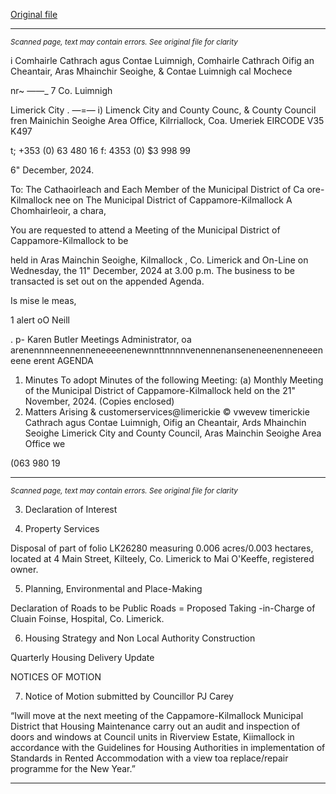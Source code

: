 [Original file](https://www.limerick.ie/sites/default/files/media/documents/2024-12/agenda-meeting-of-the-municipal-district-of-cappamore-kilmallock.pdf)

---
*<small>Scanned page, text may contain errors. See original file for clarity</small>*  

i Comhairle Cathrach agus Contae Luimnigh,
Comhairle Cathrach Oifig an Cheantair, Aras Mhainchir Seoighe,
& Contae Luimnigh cal Mochece

nr~ ——_ 7 Co. Luimnigh

Limerick City .
—=— i) Limenck City and County Counc,
& County Council fren Mainichin Seoighe Area Office,
Kilrriallock,
Coa. Umeriek
EIRCODE V35 K497

t; +353 (0) 63 480 16
f: 4353 (0) $3 998 99

6" December, 2024.

To: The Cathaoirleach and Each Member of the Municipal District of Ca ore-Kilmallock
nee on The Municipal District of Cappamore-Kilmallock
A Chomhairleoir, a chara,

You are requested to attend a Meeting of the Municipal District of Cappamore-Kilmallock to be

held in Aras Mainchin Seoighe, Kilmallock , Co. Limerick and On-Line on Wednesday, the 11"
December, 2024 at 3.00 p.m. The business to be transacted is set out on the appended Agenda.

Is mise le meas,

1 alert oO Neill

. p- Karen Butler
Meetings Administrator,
oa arenennnneennenneneeeenenewnnttnnnnvenennenanseneneenenneneeeneene erent
AGENDA
1. Minutes
To adopt Minutes of the following Meeting:
(a) Monthly Meeting of the Municipal District of Cappamore-Kilmallock held on the 21"
November, 2024.
(Copies enclosed)
2. Matters Arising
& customerservices@limerickie
© vwevew timerickie
Cathrach agus Contae Luimnigh, Oifig an Cheantair, Ards Mhainchin Seoighe
Limerick City and County Council, Aras Mainchin Seoighe Area Office we

(063 980 19


---
*<small>Scanned page, text may contain errors. See original file for clarity</small>*  

3. Declaration of Interest

4. Property Services

Disposal of part of folio LK26280 measuring 0.006 acres/0.003 hectares, located at 4 Main
Street, Kilteely, Co. Limerick to Mai O'Keeffe, registered owner.

5. Planning, Environmental and Place-Making

Declaration of Roads to be Public Roads = Proposed Taking -in-Charge of Cluain Foinse,
Hospital, Co. Limerick.

6. Housing Strategy and Non Local Authority Construction

Quarterly Housing Delivery Update

NOTICES OF MOTION

7. Notice of Motion submitted by Councillor PJ Carey

“Iwill move at the next meeting of the Cappamore-Kilmallock Municipal District that Housing
Maintenance carry out an audit and inspection of doors and windows at Council units in
Riverview Estate, Kiimallock in accordance with the Guidelines for Housing Authorities in
implementation of Standards in Rented Accommodation with a view toa replace/repair
programme for the New Year.”



---
